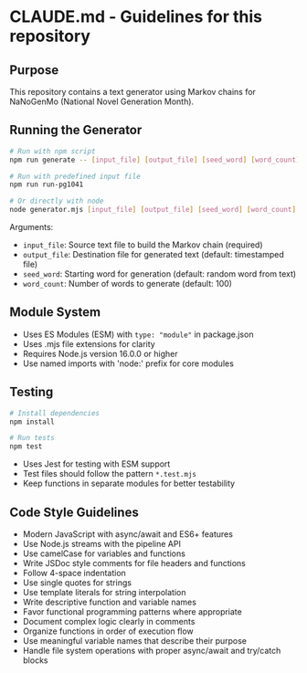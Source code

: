 # CLAUDE.md - Guidelines for this repository

## Purpose
This repository contains a text generator using Markov chains for NaNoGenMo (National Novel Generation Month).

## Running the Generator
```bash
# Run with npm script
npm run generate -- [input_file] [output_file] [seed_word] [word_count]

# Run with predefined input file
npm run run-pg1041

# Or directly with node
node generator.mjs [input_file] [output_file] [seed_word] [word_count]
```

Arguments:
- `input_file`: Source text file to build the Markov chain (required)
- `output_file`: Destination file for generated text (default: timestamped file)
- `seed_word`: Starting word for generation (default: random word from text)
- `word_count`: Number of words to generate (default: 100)

## Module System
- Uses ES Modules (ESM) with `type: "module"` in package.json
- Uses .mjs file extensions for clarity
- Requires Node.js version 16.0.0 or higher
- Use named imports with 'node:' prefix for core modules

## Testing
```bash
# Install dependencies
npm install

# Run tests
npm test
```

- Uses Jest for testing with ESM support
- Test files should follow the pattern `*.test.mjs`
- Keep functions in separate modules for better testability

## Code Style Guidelines
- Modern JavaScript with async/await and ES6+ features
- Use Node.js streams with the pipeline API
- Use camelCase for variables and functions
- Write JSDoc style comments for file headers and functions
- Follow 4-space indentation
- Use single quotes for strings
- Use template literals for string interpolation
- Write descriptive function and variable names
- Favor functional programming patterns where appropriate
- Document complex logic clearly in comments
- Organize functions in order of execution flow
- Use meaningful variable names that describe their purpose
- Handle file system operations with proper async/await and try/catch blocks